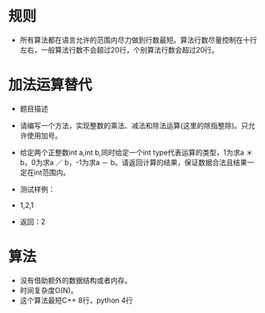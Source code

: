 # 规则

 - 所有算法都在语言允许的范围内尽力做到行数最短。算法行数尽量控制在十行左右，一般算法行数不会超过20行，个别算法行数会超过20行。


# 加法运算替代
 - 题目描述
 - 请编写一个方法，实现整数的乘法、减法和除法运算(这里的除指整除)。只允许使用加号。

 - 给定两个正整数int a,int b,同时给定一个int type代表运算的类型，1为求a ＊ b，0为求a ／ b，-1为求a － b。请返回计算的结果，保证数据合法且结果一定在int范围内。

 - 测试样例：
 - 1,2,1
 - 返回：2



# 算法
 - 没有借助额外的数据结构或者内存。
 - 时间复杂度O(N)。
 - 这个算法最短C++ 8行，python 4行
